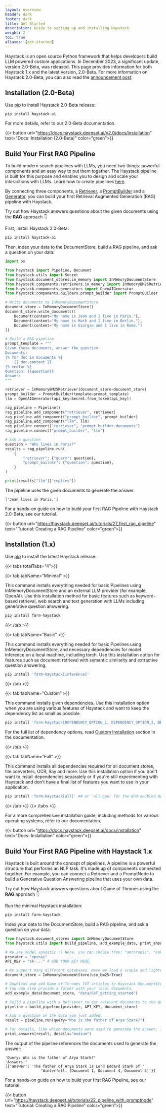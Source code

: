 ```yaml
---
layout: overview
header: dark
footer: dark
title: Get Started
description: Guide to setting up and installing Haystack. 
weight: 2
toc: true
aliases: [get-started]
---
```


<!-- ## Haystack Source Code

Haystack is an open source Python framework that helps developers build LLM empowered custom application.

You can find the source code for Haystack on GitHub. This is also the main channel for raising issues, asking questions and contributing to the project.

{{< button url="https://github.com/deepset-ai/haystack" text="View Source Code" color="green">}} -->

Haystack is an open source Python framework that helps developers build LLM powered custom applications. In December 2023, a significant update, version 2.0-Beta, was released. This page provides information for both Haystack 1.x and the latest version, 2.0-Beta. For more information on Haystack 2.0-Beta, you can also read the [announcement post](https://haystack.deepset.ai/blog/introducing-haystack-2-beta-and-advent).

## Installation (2.0-Beta) 

Use [pip](https://github.com/pypa/pip) to install Haystack 2.0-Beta release:

```python
pip install haystack-ai
```

For more details, refer to our 2.0-Beta documentation.

{{< button url="https://docs.haystack.deepset.ai/v2.0/docs/installation" text="Docs: Installation (2.0-Beta)" color="green">}}

## Build Your First RAG Pipeline

To build modern search pipelines with LLMs, you need two things: powerful components and an easy way to put them together. The Haystack pipeline is built for this purpose and enables you to design and scale your interactions with LLMs. Learn how to create pipelines [here](https://docs.haystack.deepset.ai/v2.0/docs/creating-pipelines).

By connecting three components, a [Retriever](https://docs.haystack.deepset.ai/v2.0/docs/retrievers), a [PromptBuilder](https://docs.haystack.deepset.ai/v2.0/docs/promptbuilder) and a [Generator](https://docs.haystack.deepset.ai/v2.0/docs/generators), you can build your first Retrieval Augmented Generation (RAG) pipeline with Haystack.

Try out how Haystack answers questions about the given documents using the **RAG** approach 👇

First, install Haystack 2.0-Beta:
```bash
pip install haystack-ai
```

Then, index your data to the DocumentStore, build a RAG pipeline, and ask a question on your data: 
```python
import os

from haystack import Pipeline, Document
from haystack.utils import Secret
from haystack.document_stores.in_memory import InMemoryDocumentStore
from haystack.components.retrievers.in_memory import InMemoryBM25Retriever
from haystack.components.generators import OpenAIGenerator
from haystack.components.builders.prompt_builder import PromptBuilder

# Write documents to InMemoryDocumentStore
document_store = InMemoryDocumentStore()
document_store.write_documents([
    Document(content="My name is Jean and I live in Paris."), 
    Document(content="My name is Mark and I live in Berlin."), 
    Document(content="My name is Giorgio and I live in Rome.")
])

# Build a RAG pipeline
prompt_template = """
Given these documents, answer the question.
Documents:
{% for doc in documents %}
    {{ doc.content }}
{% endfor %}
Question: {{question}}
Answer:
"""

retriever = InMemoryBM25Retriever(document_store=document_store)
prompt_builder = PromptBuilder(template=prompt_template)
llm = OpenAIGenerator(api_key=Secret.from_token(api_key))

rag_pipeline = Pipeline()
rag_pipeline.add_component("retriever", retriever)
rag_pipeline.add_component("prompt_builder", prompt_builder)
rag_pipeline.add_component("llm", llm)
rag_pipeline.connect("retriever", "prompt_builder.documents")
rag_pipeline.connect("prompt_builder", "llm")

# Ask a question
question = "Who lives in Paris?"
results = rag_pipeline.run(
    {
        "retriever": {"query": question},
        "prompt_builder": {"question": question},
    }
)

print(results["llm"]["replies"])
```
The pipeline uses the given documents to generate the answer:

```text
['Jean lives in Paris.']
```

For a hands-on guide on how to build your first RAG Pipeline with Haystack 2.0-Beta, see our tutorial.

{{< button url="https://haystack.deepset.ai/tutorials/27_first_rag_pipeline" text="Tutorial: Creating a RAG Pipeline" color="green">}}


## Installation (1.x)

Use [pip](https://github.com/pypa/pip) to install the latest Haystack release:

{{< tabs totalTabs="4">}}

{{< tab tabName="Minimal"  >}}

This command installs everything needed for basic Pipelines using InMemoryDocumentStore and an external LLM provider (for example, OpenAI). Use this installation method for basic features such as keyword-based retrieval, web search and text generation with LLMs including generative question answering.

```python
pip install farm-haystack
```

{{< /tab >}}

{{< tab tabName="Basic"  >}}

This command installs everything needed for basic Pipelines using InMemoryDocumentStore, and necessary dependencies for model inference on a local machine, including torch. Use this installation option for features such as document retrieval with semantic similarity and extractive question answering.

```python
pip install 'farm-haystack[inference]'
```

{{< /tab >}}

{{< tab tabName="Custom" >}}

This command installs given dependencies. Use this installation option when you are using various features of Haystack and want to keep the dependency list as small as possible. 

```python
pip install 'farm-haystack[DEPENDENCY_OPTION_1, DEPENDENCY_OPTION_2, DEPENDENCY_OPTION_3...]'
```

For the full list of dependency options, read [Custom Installation](https://docs.haystack.deepset.ai/docs/installation#custom-installation) section in the documentation.

{{< /tab >}}

{{< tab tabName="Full" >}}

This command installs all dependencies required for all document stores, file converters, OCR, Ray and more. Use this installation option if you don't want to install dependencies separately or if you're still experimenting with Haystack and don't have a final list of features you want to use in your application.

```python
pip install 'farm-haystack[all]' ## or 'all-gpu' for the GPU-enabled dependencies
```

{{< /tab >}}
{{< /tabs >}}

For a more comprehensive installation guide, including methods for various operating systems, refer to our documentation.

{{< button url="https://docs.haystack.deepset.ai/docs/installation" text="Docs: Installation" color="green">}}

## Build Your First RAG Pipeline with Haystack 1.x

Haystack is built around the concept of pipelines. A pipeline is a powerful structure that performs an NLP task. It's made up of components connected together.
For example, you can connect a Retriever and a PromptNode to build a Generative Question Answering pipeline that uses your own data.

Try out how Haystack answers questions about Game of Thrones using the **RAG** approach 👇

Run the minimal Haystack installation:
```bash
pip install farm-haystack
```
Index your data to the DocumentStore, build a RAG pipeline, and ask a question on your data: 
```python
from haystack.document_stores import InMemoryDocumentStore
from haystack.utils import build_pipeline, add_example_data, print_answers

# We are model agnostic :) Here, you can choose from: "anthropic", "cohere", "huggingface", and "openai".
provider = "openai"
API_KEY = "sk-..." # ADD YOUR KEY HERE

# We support many different databases. Here we load a simple and lightweight in-memory database.
document_store = InMemoryDocumentStore(use_bm25=True)

# Download and add Game of Thrones TXT articles to Haystack DocumentStore.
# You can also provide a folder with your local documents.
add_example_data(document_store, "data/GoT_getting_started")

# Build a pipeline with a Retriever to get relevant documents to the query and a PromptNode interacting with LLMs using a custom prompt.
pipeline = build_pipeline(provider, API_KEY, document_store)

# Ask a question on the data you just added.
result = pipeline.run(query="Who is the father of Arya Stark?")

# For details, like which documents were used to generate the answer, look into the <result> object
print_answers(result, details="medium")
```
The output of the pipeline references the documents used to generate the answer:

```text
'Query: Who is the father of Arya Stark?'
'Answers:'
[{'answer': 'The father of Arya Stark is Lord Eddard Stark of '
                'Winterfell. [Document 1, Document 4, Document 5]'}]
```

For a hands-on guide on how to build your first RAG Pipeline, see our tutorial.

{{< button url="https://haystack.deepset.ai/tutorials/22_pipeline_with_promptnode" text="Tutorial: Creating a RAG Pipeline" color="green">}}
